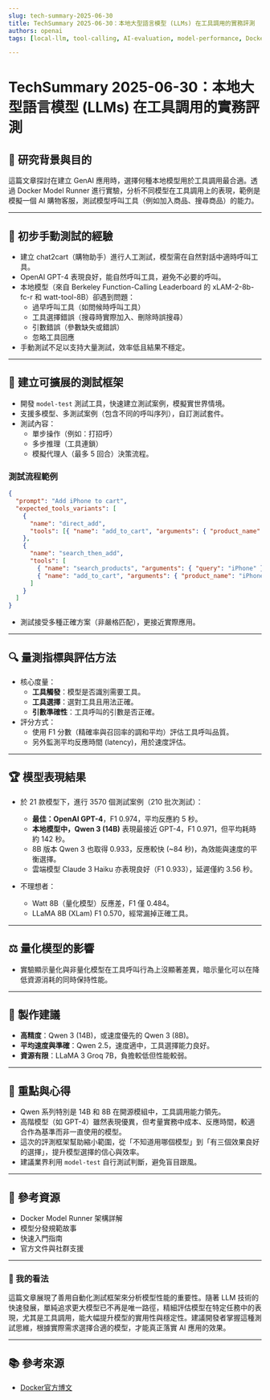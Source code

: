 ```yaml
---
slug: tech-summary-2025-06-30
title: TechSummary 2025-06-30：本地大型語言模型 (LLMs) 在工具調用的實務評測
authors: openai
tags: [local-llm, tool-calling, AI-evaluation, model-performance, Docker, NLP]

---
```


# TechSummary 2025-06-30：本地大型語言模型 (LLMs) 在工具調用的實務評測

## 🎯 研究背景與目的
這篇文章探討在建立 GenAI 應用時，選擇何種本地模型用於工具調用最合適。透過 Docker Model Runner 進行實驗，分析不同模型在工具調用上的表現，範例是模擬一個 AI 購物客服，測試模型呼叫工具（例如加入商品、搜尋商品）的能力。

---

## 🧪 初步手動測試的經驗
- 建立 chat2cart（購物助手）進行人工測試，模型需在自然對話中適時呼叫工具。
- OpenAI GPT-4 表現良好，能自然呼叫工具，避免不必要的呼叫。
- 本地模型（來自 Berkeley Function-Calling Leaderboard 的 xLAM-2-8b-fc-r 和 watt-tool-8B）卻遇到問題：
  - 過早呼叫工具（如問候時呼叫工具）
  - 工具選擇錯誤（搜尋時實際加入、刪除時誤搜尋）
  - 引數錯誤（參數缺失或錯誤）
  - 忽略工具回應
- 手動測試不足以支持大量測試，效率低且結果不穩定。

---

## 🚀 建立可擴展的測試框架
- 開發 `model-test` 測試工具，快速建立測試案例，模擬實世界情境。
- 支援多模型、多測試案例（包含不同的呼叫序列），自訂測試套件。
- 測試內容：
  - 單步操作（例如：打招呼）
  - 多步推理（工具連鎖）
  - 模擬代理人（最多 5 回合）決策流程。

### 測試流程範例
```json
{
  "prompt": "Add iPhone to cart",
  "expected_tools_variants": [
    {
      "name": "direct_add",
      "tools": [{ "name": "add_to_cart", "arguments": { "product_name": "iPhone" } }]
    },
    {
      "name": "search_then_add",
      "tools": [
        { "name": "search_products", "arguments": { "query": "iPhone" } },
        { "name": "add_to_cart", "arguments": { "product_name": "iPhone 15" } }
      ]
    }
  ]
}
```
- 測試接受多種正確方案（非嚴格匹配），更接近實際應用。

---

## 🔍 量測指標與評估方法
- 核心度量：
  - **工具觸發**：模型是否識別需要工具。
  - **工具選擇**：選對工具且用法正確。
  - **引數準確性**：工具呼叫的引數是否正確。
- 評分方式：
  - 使用 F1 分數（精確率與召回率的調和平均）評估工具呼叫品質。
  - 另外監測平均反應時間 (latency)，用於速度評估。

---

## 🏆 模型表現結果
- 於 21 款模型下，進行 3570 個測試案例（210 批次測試）：
  - **最佳：OpenAI GPT-4**，F1 0.974，平均反應約 5 秒。
  - **本地模型中，Qwen 3 (14B)** 表現最接近 GPT-4，F1 0.971，但平均耗時約 142 秒。
  - 8B 版本 Qwen 3 也取得 0.933，反應較快 (~84 秒)，為效能與速度的平衡選擇。
  - 雲端模型 Claude 3 Haiku 亦表現良好（F1 0.933），延遲僅約 3.56 秒。

- 不理想者：
  - Watt 8B（量化模型）反應差，F1 僅 0.484。
  - LLaMA 8B (XLam) F1 0.570，經常漏掉正確工具。

---

## ⚖️ 量化模型的影響
- 實驗顯示量化與非量化模型在工具呼叫行為上沒顯著差異，暗示量化可以在降低資源消耗的同時保持性能。

---

## 🎯 製作建議
- **高精度**：Qwen 3 (14B)，或速度優先的 Qwen 3 (8B)。 
- **平均速度與準確**：Qwen 2.5，速度適中，工具選擇能力良好。
- **資源有限**：LLaMA 3 Groq 7B，負擔較低但性能較弱。

---

## 🌟 重點與心得
- Qwen 系列特別是 14B 和 8B 在開源模組中，工具調用能力領先。
- 高階模型（如 GPT-4）雖然表現優異，但考量實務中成本、反應時間，較適合作為基準而非一直使用的模型。
- 這次的評測框架幫助縮小範圍，從「不知道用哪個模型」到「有三個效果良好的選擇」，提升模型選擇的信心與效率。
- 建議業界利用 `model-test` 自行測試判斷，避免盲目跟風。

---

## 🔗 參考資源
- Docker Model Runner 架構詳解
- 模型分發規範故事
- 快速入門指南
- 官方文件與社群支援
---

### 🌱 我的看法
這篇文章展現了善用自動化測試框架來分析模型性能的重要性。隨著 LLM 技術的快速發展，單純追求更大模型已不再是唯一路徑，精細評估模型在特定任務中的表現，尤其是工具調用，能大幅提升模型的實用性與穩定性。建議開發者掌握這種測試思維，根據實際需求選擇合適的模型，才能真正落實 AI 應用的效果。

---

## 📚 參考來源
- [Docker官方博文](https://www.docker.com/blog/local-llm-tool-calling-a-practical-evaluation/)
